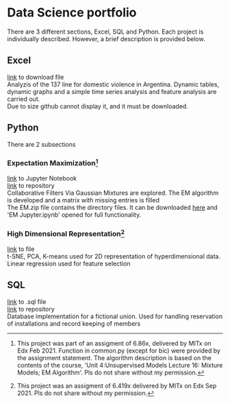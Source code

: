 # Data Science portfolio

There are 3 different sections, Excel, SQL and Python. Each project is individually described. However, a brief description is provided below.

##  Excel
[link](https://github.com/roeljpatricio/Portfolio/raw/main/Excel/Llamados%20linea%20137.xlsm) to download file  
Analyzis of the 137 line for domestic violence in Argentina. Dynamic tables, dynamic graphs and a simple time series analysis and feature analysis are carried out.  
Due to size github cannot display it, and it must be downloaded.  

## Python 

There are 2 subsections  

### Expectation Maximization[^1] 
[link](https://github.com/roeljpatricio/Portfolio/blob/main/Python/Expectation%20Maximization/EM%20jupyter.ipynb) to Jupyter Notebook  
[link](https://github.com/roeljpatricio/Portfolio/tree/main/Python/Expectation%20Maximization) to repository  
Collaborative Filters Via Gaussian Mixtures are explored. The EM algorithm is developed and a matrix with missing entries is filled  
The EM.zip file contains the directory files. It can be downloaded [here](https://github.com/roeljpatricio/Portfolio/raw/main/Python/Expectation%20Maximization/em.zip) and 'EM Jupyter.ipynb' opened for full functionality.  



### High Dimensional Representation[^2]
[link](https://github.com/roeljpatricio/Portfolio/blob/main/Python/High%20Dimensional%20Representation/High%20Dimensional%20Representation.pdf) to file  
t-SNE, PCA, K-means used for 2D representation of hyperdimensional data. Linear regression used for feature selection  
    
## SQL
[link](https://github.com/roeljpatricio/Portfolio/blob/main/SQL/BBDD%20sindicato.sql) to .sql file  
[link](https://github.com/roeljpatricio/Portfolio/tree/main/SQL) to repository  
Database implementation for a fictional union. Used for handling reservation of installations and record keeping of members  

[^1]: This project was part of an assigment of 6.86x, delivered by MITx on Edx Feb 2021. Function in common.py (except for bic) were provided by the assignment statement. The algorithm description is based on the contents of the course, 'Unit 4:Unsupervised Models Lecture 16: Mixture Models; EM Algorithm'. Pls do not share without my permission.
[^2]: This project was an assigment of 6.419x delivered by MITx on Edx Sep 2021. Pls do not share without my permission.
